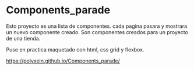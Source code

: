 # Components_parade

Esto proyecto es una lista de componentes.
cada pagina pasara y mostrara un nuevo componente creado.
Son componentes creados para un proyecto de una tienda.

Puse en practica maquetado con
html, css grid y flexbox.

https://polyxein.github.io/Components_parade/
